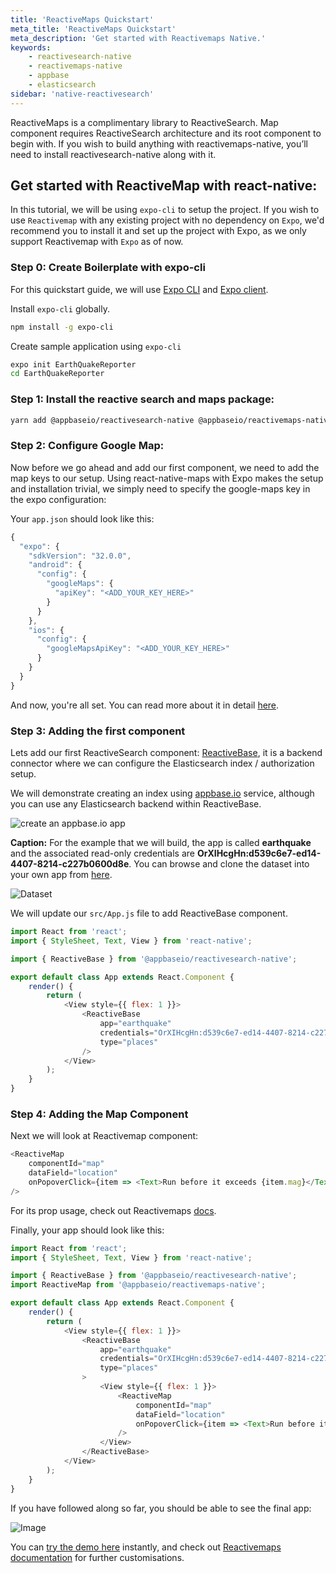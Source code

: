 ```yaml
---
title: 'ReactiveMaps Quickstart'
meta_title: 'ReactiveMaps Quickstart'
meta_description: 'Get started with Reactivemaps Native.'
keywords:
    - reactivesearch-native
    - reactivemaps-native
    - appbase
    - elasticsearch
sidebar: 'native-reactivesearch'
---
```


ReactiveMaps is a complimentary library to ReactiveSearch. Map component requires ReactiveSearch architecture and its root component to begin with. If you wish to build anything with reactivemaps-native, you’ll need to install reactivesearch-native along with it.

## Get started with ReactiveMap with react-native:

In this tutorial, we will be using `expo-cli` to setup the project. If you wish to use `Reactivemap` with any existing project with no dependency on `Expo`, we'd recommend you to install it and set up the project with Expo, as we only support Reactivemap with `Expo` as of now.

### Step 0: Create Boilerplate with expo-cli

For this quickstart guide, we will use [Expo CLI](https://docs.expo.io/versions/v32.0.0/introduction/installation/) and [Expo client](https://expo.io/tools#client).

Install `expo-cli` globally.

```bash
npm install -g expo-cli
```

Create sample application using `expo-cli`

```bash
expo init EarthQuakeReporter
cd EarthQuakeReporter
```

### Step 1: Install the reactive search and maps package:

```bash
yarn add @appbaseio/reactivesearch-native @appbaseio/reactivemaps-native
```

### Step 2: Configure Google Map:

Now before we go ahead and add our first component, we need to add the map keys to our setup. Using react-native-maps with Expo makes the setup and installation trivial, we simply need to specify the google-maps key in the expo configuration:

Your `app.json` should look like this:

```js
{
  "expo": {
    "sdkVersion": "32.0.0",
    "android": {
      "config": {
        "googleMaps": {
          "apiKey": "<ADD_YOUR_KEY_HERE>"
        }
      }
    },
    "ios": {
      "config": {
        "googleMapsApiKey": "<ADD_YOUR_KEY_HERE>"
      }
    }
  }
}
```

And now, you're all set. You can read more about it in detail [here](https://docs.expo.io/versions/latest/sdk/map-view).

### Step 3: Adding the first component

Lets add our first ReactiveSearch component: [ReactiveBase](/getting-started/reactivebase.html), it is a backend connector where we can configure the Elasticsearch index / authorization setup.

We will demonstrate creating an index using [appbase.io](https://appbase.io) service, although you can use any Elasticsearch backend within ReactiveBase.

![create an appbase.io app](https://i.imgur.com/r6hWKAG.gif)

**Caption:** For the example that we will build, the app is called **earthquake** and the associated read-only credentials are **OrXIHcgHn:d539c6e7-ed14-4407-8214-c227b0600d8e**. You can browse and clone the dataset into your own app from [here](https://opensource.appbase.io/dejavu/live/#?input_state=XQAAAALbAAAAAAAAAAA9iIqnY-B2BnTZGEQz6wkFsksm3uHy0SJtl-GeS5hzLniAOGDpQVx6D3EoHDw86D_nWcj3PFS3n-DeQd1AOGTWMc5BFSwDVWM1rIpc6OlpeC62Gy4w2bVXsGB02GpXZQAh7epRyt_JV9IiqJyJgzW4vnZefow_cv_nao-NILgskqGbL7TKfAlU6TNHrnj6tr0m0GfAmwInsE1EsphIl_PBW7bxGvDzAfZF13Ec1QA8dB_-a82A&editable=false).

![Dataset](https://i.imgur.com/vKmqxdP.png)

We will update our `src/App.js` file to add ReactiveBase component.

```js
import React from 'react';
import { StyleSheet, Text, View } from 'react-native';

import { ReactiveBase } from '@appbaseio/reactivesearch-native';

export default class App extends React.Component {
	render() {
		return (
			<View style={{ flex: 1 }}>
				<ReactiveBase
					app="earthquake"
					credentials="OrXIHcgHn:d539c6e7-ed14-4407-8214-c227b0600d8e"
					type="places"
				/>
			</View>
		);
	}
}
```

### Step 4: Adding the Map Component

Next we will look at Reactivemap component:

```js
<ReactiveMap
	componentId="map"
	dataField="location"
	onPopoverClick={item => <Text>Run before it exceeds {item.mag}</Text>}
/>
```

For its prop usage, check out Reactivemaps [docs](/components/reactivemap.html).

Finally, your app should look like this:

```js
import React from 'react';
import { StyleSheet, Text, View } from 'react-native';

import { ReactiveBase } from '@appbaseio/reactivesearch-native';
import ReactiveMap from '@appbaseio/reactivemaps-native';

export default class App extends React.Component {
	render() {
		return (
			<View style={{ flex: 1 }}>
				<ReactiveBase
					app="earthquake"
					credentials="OrXIHcgHn:d539c6e7-ed14-4407-8214-c227b0600d8e"
					type="places"
				>
					<View style={{ flex: 1 }}>
						<ReactiveMap
							componentId="map"
							dataField="location"
							onPopoverClick={item => <Text>Run before it exceeds {item.mag}</Text>}
						/>
					</View>
				</ReactiveBase>
			</View>
		);
	}
}
```

If you have followed along so far, you should be able to see the final app:

![Image](https://www.dropbox.com/s/6x5h8e5n5qyei4a/Screenshot%202019-04-06%2014.58.39.png?raw=1)

You can [try the demo here](https://snack.expo.io/@lakhansamani/earthquake-reporter) instantly, and check out [Reactivemaps documentation](/components/reactivemap.html) for further customisations.
